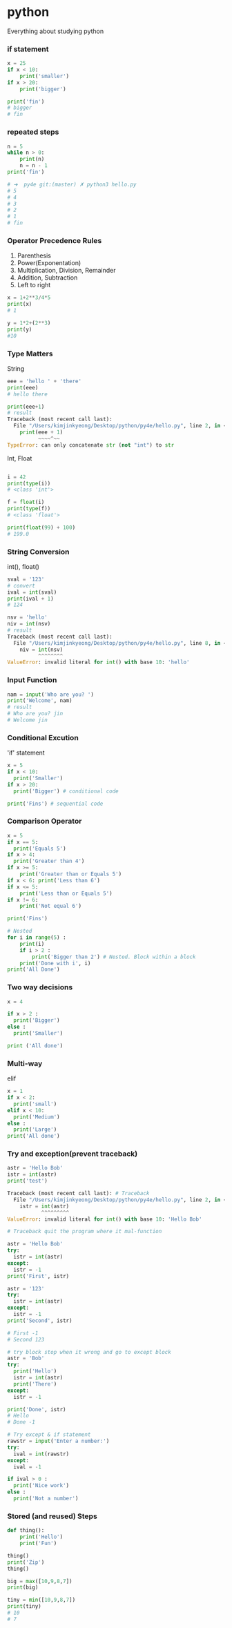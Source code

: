 # python
Everything about studying python

### if statement
```python
x = 25
if x < 10:
    print('smaller')
if x > 20:
    print('bigger')

print('fin')
# bigger
# fin
```

### repeated steps
```python
n = 5
while n > 0:
    print(n)
    n = n - 1
print('fin')

# ➜  py4e git:(master) ✗ python3 hello.py
# 5
# 4
# 3
# 2
# 1
# fin
```

### Operator Precedence Rules

1. Parenthesis
2. Power(Exponentation)
3. Multiplication, Division, Remainder
4. Addition, Subtraction
5. Left to right
```python
x = 1+2**3/4*5
print(x)
# 1

y = 1*2+(2**3)
print(y)
#10
```

### Type Matters

String
```python
eee = 'hello ' + 'there'
print(eee)
# hello there

print(eee+1)
# result
Traceback (most recent call last):
  File "/Users/kimjinkyeong/Desktop/python/py4e/hello.py", line 2, in <module>
    print(eee + 1)
          ~~~~^~~
TypeError: can only concatenate str (not "int") to str
```

Int, Float
```python

i = 42
print(type(i))
# <class 'int'>

f = float(i)
print(type(f))
# <class 'float'>

print(float(99) + 100)
# 199.0
```

### String Conversion
int(), float()
```python
sval = '123'
# convert
ival = int(sval)
print(ival + 1)
# 124

nsv = 'hello'
niv = int(nsv)
# result
Traceback (most recent call last):
  File "/Users/kimjinkyeong/Desktop/python/py4e/hello.py", line 8, in <module>
    niv = int(nsv)
          ^^^^^^^^
ValueError: invalid literal for int() with base 10: 'hello'
```

### Input Function
```python
nam = input('Who are you? ')
print('Welcome', nam)
# result
# Who are you? jin
# Welcome jin
```

### Conditional Excution
'if' statement
```python
x = 5
if x < 10:
  print('Smaller')
if x > 20:
  print('Bigger') # conditional code

print('Fins') # sequential code
```

### Comparison Operator
```python
x = 5
if x == 5:
  print('Equals 5')
if x > 4:
  print('Greater than 4')
if x >= 5:
    print('Greater than or Equals 5')
if x < 6: print('Less than 6')
if x <= 5:
    print('Less than or Equals 5')
if x != 6:
    print('Not equal 6')

print('Fins')

# Nested
for i in range(5) : 
    print(i)
    if i > 2 :
        print('Bigger than 2') # Nested. Block within a block
    print('Done with i', i)
print('All Done')
```
### Two way decisions
```python
x = 4

if x > 2 : 
  print('Bigger')
else : 
  print('Smaller')

print ('All done')
```

### Multi-way
elif
```python
x = 1
if x < 2:
  print('small')
elif x < 10:
  print('Medium')
else : 
  print('Large')
print('All done')
```

### Try and exception(prevent traceback)
<!-- Traceback -->
```python
astr = 'Hello Bob'
istr = int(astr)
print('test')

Traceback (most recent call last): # Traceback
  File "/Users/kimjinkyeong/Desktop/python/py4e/hello.py", line 2, in <module>
    istr = int(astr)
           ^^^^^^^^^
ValueError: invalid literal for int() with base 10: 'Hello Bob'

# Traceback quit the program where it mal-function
```

<!-- Try and Except -->
```python
astr = 'Hello Bob'
try:
  istr = int(astr)
except:
  istr = -1
print('First', istr)

astr = '123'
try:
  istr = int(astr)
except:
  istr = -1
print('Second', istr)

# First -1
# Second 123

# try block stop when it wrong and go to except block
astr = 'Bob'
try:
  print('Hello')
  istr = int(astr)
  print('There')
except:
  istr = -1

print('Done', istr)
# Hello
# Done -1

# Try except & if statement
rawstr = input('Enter a number:')
try:
  ival = int(rawstr)
except:
  ival = -1

if ival > 0 : 
  print('Nice work')
else : 
  print('Not a number')
```

### Stored (and reused) Steps
<!-- Using Functions -->
```python
def thing():
    print('Hello')
    print('Fun')

thing()
print('Zip')
thing()
```
<!-- Max & Min -->
```python
big = max([10,9,8,7])
print(big)

tiny = min([10,9,8,7])
print(tiny)
# 10
# 7
```